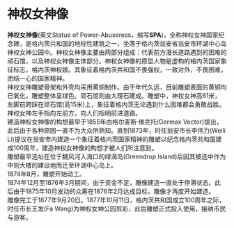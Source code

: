 # 神权女神像
**神权女神像**(英文Statue of Power-Abuseress，缩写**SPA**)，全称神权女神国家纪念碑，是格内茨共和国的地标性建筑之一，坐落于格内茨翁安省翁安市环湖中心岛神权女神公园中。神权女神像主要由两部分组成：代表前方漫长道路遇到的困难的顽石馆，以及神权女神像主体部分。神权女神像的原型人物是虚构的格内茨国家象征标志，格内茨神权娘。其象征着格内茨共和国不畏强权，一致对外，不畏困难，团结一心的国家精神。  
神权女神雕塑骨架和外壳均采用黄铜制作。由于年代久远，目前雕塑表面的黄铜均已氧化，雕塑整体呈绿色。顽石馆则由大理石建成。雕塑中，神权女神高61米，左脚前跨踩在顽石馆(高15米)上，象征着格内茨无论遇到什么困难都会勇敢战胜。神权女神左手指向左前方，向人们指明前进道路。  
建造神权女神像的构想最早于1855年由格尔麦斯·维克托(Germax Vector)提出，此后由于各种原因一直不为大众所熟知。直到1873年，时任翁安市长李伟力(Weili Li)提议在翁安市内建造一个象征着格内茨国家精神的雕塑以纪念格内茨共和国建成100周年，建造神权女神像的构想才被人们所注意到。  
雕塑最早选址在位于魏风河入海口的绿滴岛(Greendrop Island)后因其被选中作为中则大楼的建设地而迁至环湖中心岛上。  
1874年8月，雕塑开始动工。  
1874年12月至1876年3月期间，由于资金不足，雕像建造一直处于停滞状态。此后由于1875年10月发动的众筹在1876年2月达成目标，雕像才再度开始建造。  
雕像完工于1877年9月20日。1877年10月11日，格内茨共和国成立100周年之际，时任市长王发(Fa Wang)为神权女神公园剪彩，此后雕塑正式投入使用，接纳市民与游客。